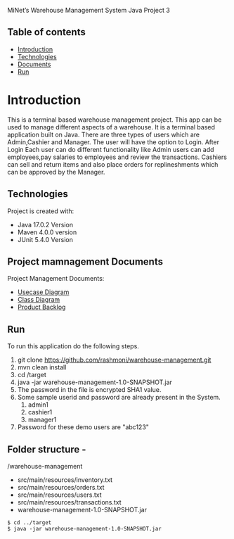 MiNet’s Warehouse Management System
Java Project 3

## Table of contents
* [Introduction](#introduction)
* [Technologies](#technologies)
* [Documents](#documents)
* [Run](#run)

# Introduction
This is a terminal based warehouse management project. This app can be used to manage different aspects of a warehouse.
It is a terminal based application built on Java. There are three types of users which are Admin,Cashier and Manager.
The user will have the option to Login.
After Login Each user can do different functionality like Admin users can add employees,pay salaries to employees and review the transactions.
Cashiers can sell and return items and also place orders for replineshments which can be approved by the Manager.

## Technologies
Project is created with:
* Java 17.0.2 Version
* Maven 4.0.0 version
* JUnit 5.4.0 Version


## Project mamnagement Documents
Project Management Documents:
- [Usecase Diagram](https://github.com/rashmoni/warehouse-management/blob/main/ProjectManagement/UseCaseDiagram.pdf)
- [Class Diagram](https://github.com/rashmoni/warehouse-management/blob/main/ProjectManagement/ClassDiagram.pdf)
- [Product Backlog](https://github.com/rashmoni/warehouse-management/blob/main/ProjectManagement/Product%20Backlog.xlsx)

## Run
To run this application do the following steps.
1. git clone https://github.com/rashmoni/warehouse-management.git
2. mvn clean install
3. cd /target
4. java -jar warehouse-management-1.0-SNAPSHOT.jar
5. The password in the file is encrypted SHA1 value.
6. Some sample userid and password are already present in the System.
   1. admin1
   2. cashier1
   3. manager1
7. Password for these demo users are "abc123"


## Folder structure -
/warehouse-management
- src/main/resources/inventory.txt
- src/main/resources/orders.txt
- src/main/resources/users.txt
- src/main/resources/transactions.txt
- warehouse-management-1.0-SNAPSHOT.jar

```
$ cd ../target
$ java -jar warehouse-management-1.0-SNAPSHOT.jar
```